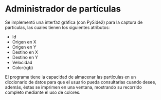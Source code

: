 # Administrador de partículas
Se implementó una interfaz gráfica (con PySide2) para la captura de partículas, las cuales tienen los siguientes atributos:
* Id
* Origen en X
* Origen en Y
* Destino en X
* Destino en Y
* Velocidad
* Color(rgb)


El programa tiene la capacidad de almacenar las partículas en un diccionario de datos para que el usuario pueda consultarlas cuando desee, además, éstas se imprimen en una ventana, mostrando su recorrido completo mediante el uso de colores.
